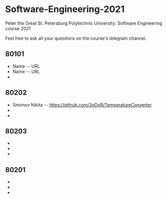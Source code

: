 # Software-Engineering-2021
Peter the Great St. Petersburg Polytechnic University: Software Engineering course 2021

Feel free to ask all your questions on the course's telegram channel.

## 80101

- Name -- URL
- Name -- URL
-

## 80202

- Smirnov Nikita -- https://github.com/3oDoR/TemperatureConverter
-
-

## 80203

-
-
-

## 80201

-
-
-
